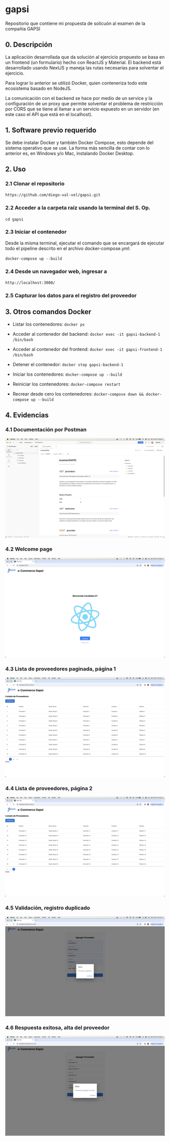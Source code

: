# gapsi
Repositorio que contiene mi propuesta de solicuón al examen de la compañía GAPSI

## 0. Descripción
La aplicación desarrollada que da solución al ejercicio propuesto se basa en un frontend (un formulario) hecho con ReactJS y Material. El backend está desarrollado usando NextJS y maneja las rutas necesarias para solventar el ejercicio.

Para lograr lo anterior se utilizó Docker, quien conteneriza todo este ecosistema basado en NodeJS.

La comunicación con el backend se hace por medio de un service y la configuración de un proxy que permite solventar el problema de restricción por CORS que se tiene al llamar a un servicio expuesto en un servidor (en este caso el API que está en el localhost).

## 1. Software previo requerido
Se debe instalar Docker y también Docker Compose, esto depende del sistema operativo que se use. La forma más sencilla de contar con lo anterior es, en Windows y/o Mac, instalando Docker Desktop.

## 2. Uso

### 2.1 Clonar el repositorio
`https://github.com/diego-val-vel/gapsi.git`

### 2.2 Acceder a la carpeta raíz usando la terminal del S. Op.
`cd gapsi`

### 2.3 Iniciar el contenedor
Desde la misma terminal, ejecutar el comando que se encargará de ejecutar todo el pipeline descrito en el archivo docker-compose.yml:

`docker-compose up --build`

### 2.4 Desde un navegador web, ingresar a
`http://localhost:3000/`

### 2.5 Capturar los datos para el registro del proveedor

## 3. Otros comandos Docker

- Listar los contenedores:
`docker ps`

- Acceder al contenedor del backend:
`docker exec -it gapsi-backend-1 /bin/bash`

- Acceder al contenedor del frontend:
`docker exec -it gapsi-frontend-1 /bin/bash`

- Detener el contenedor:
`docker stop gapsi-backend-1`

- Iniciar los contenedores:
`docker-compose up --build`

- Reiniciar los contenedores:
`docker-compose restart`

- Recrear desde cero los contenedores:
`docker-compose down && docker-compose up --build`

## 4. Evidencias

### 4.1 Documentación por Postman

![1.Postman doc](/screenshots/1.png)

### 4.2 Welcome page

![2.Welcome page](/screenshots/2.png)

### 4.3 Lista de proveedores paginada, página 1

![3.Lista proveedores pg1.png](/screenshots/3.png)

### 4.4 Lista de proveedores, página 2

![4.Lista proveedores pg2.png](/screenshots/4.png)

### 4.5 Validación, registro duplicado

![5.Registro duplicado.png](/screenshots/5.png)

### 4.6 Respuesta exitosa, alta del proveedor

![6.Alta de proveedor.png](/screenshots/6.png)
